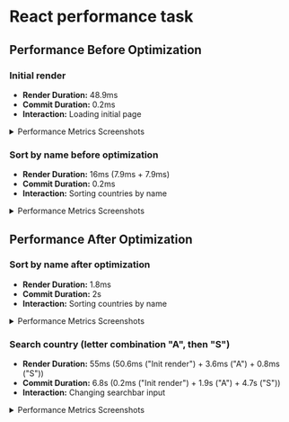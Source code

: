 # React performance task

## Performance Before Optimization

### Initial render

- **Render Duration:** 48.9ms
- **Commit Duration:** 0.2ms
- **Interaction:** Loading initial page

<details>
<summary>Performance Metrics Screenshots</summary>

![Timeline (Interactions)](./public/assets/metrics/initRender_interact.png)
_Timeline (Interactions)_

![Flame Graph](./public/assets/metrics/initRender_flame.png)
_Flame graph_

![Ranked Chart](./public/assets/metrics/initRender_ranked.png)
_Ranked chart_

</details>

### Sort by name before optimization

- **Render Duration:** 16ms (7.9ms + 7.9ms)
- **Commit Duration:** 0.2ms
- **Interaction:** Sorting countries by name

<details>
<summary>Performance Metrics Screenshots</summary>

![Timeline (Interactions)](./public/assets/metrics/sortRender_interact.png)
_Timeline (Interactions)_

![Flame Graph](./public/assets/metrics/sortRender_flame.png)
_Flame graph_

![Ranked Chart](./public/assets/metrics/sortRender_ranked.png)
_Ranked chart_

</details>

## Performance After Optimization

### Sort by name after optimization

- **Render Duration:** 1.8ms
- **Commit Duration:** 2s
- **Interaction:** Sorting countries by name

<details>
<summary>Performance Metrics Screenshots</summary>

![Timeline (Interactions)](./public/assets/metrics/sortRender_opti_interact.png)
_Timeline (Interactions)_

![Flame Graph](./public/assets/metrics/sortRender_opti_flame.png)
_Flame graph_

![Ranked Chart](./public/assets/metrics/sortRender_opti_ranked.png)
_Ranked chart_

</details>

### Search country (letter combination "A", then "S")

- **Render Duration:** 55ms (50.6ms ("Init render") + 3.6ms ("A") + 0.8ms ("S"))
- **Commit Duration:** 6.8s (0.2ms ("Init render") + 1.9s ("A") + 4.7s ("S"))
- **Interaction:** Changing searchbar input

<details>
<summary>Performance Metrics Screenshots</summary>

![Timeline (Interactions)](./public/assets/metrics/searchRender_opti_interact.png)
_Timeline (Interactions)_

![Flame Graph](./public/assets/metrics/searchRender_opti_flame.png)
_Flame graph_

![Ranked Chart](./public/assets/metrics/searchRender_opti_ranked.png)
_Ranked chart_

</details>
